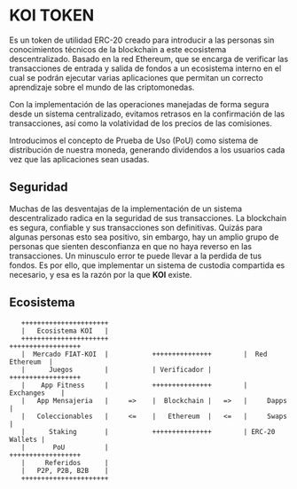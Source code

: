 # KOI TOKEN

Es un token de utilidad ERC-20 creado para introducir a las personas sin conocimientos técnicos de la blockchain a este ecosistema descentralizado. Basado en la red Ethereum, que se encarga de verificar las transacciones de entrada y salida de fondos a un ecosistema interno en el cual se podrán ejecutar varias aplicaciones que permitan un correcto aprendizaje sobre el mundo de las criptomonedas.

Con la implementación de las operaciones manejadas de forma segura desde un sistema centralizado, evitamos retrasos en la confirmación de las transacciones, así como la volatividad de los precios de las comisiones.

Introducimos el concepto de Prueba de Uso (PoU) como sistema de distribución de nuestra moneda, generando dividendos a los usuarios cada vez que las aplicaciones sean usadas.



## Seguridad
Muchas de las desventajas de la implementación de un sistema descentralizado radica en la seguridad de sus transacciones. La blockchain es segura, confiable y sus transacciones son definitivas. Quizás para algunas personas esto sea positivo, sin embargo, hay un amplio grupo de personas que sienten desconfianza en que no haya reverso en las transacciones. Un minusculo error te puede llevar a la perdida de tus fondos. Es por ello, que implementar un sistema de custodia compartida es necesario, y esa es la razón por la que **KOI** existe.  


## Ecosistema

	   ++++++++++++++++++++++
	   |   Ecosistema KOI   |
	   ++++++++++++++++++++++                                  ++++++++++++++++++ 
	   |  Mercado FIAT-KOI  |           +++++++++++++++        |  Red Ethereum  |
	   |      Juegos        |           | Verificador |        ++++++++++++++++++
	   |    App Fitness     |           +++++++++++++++        |   Exchanges    |
	   |   App Mensajeria   |     =>    |  Blockchain |   =>   |     Dapps      |
	   |   Coleccionables   |     <=    |   Ethereum  |   <=   |     Swaps      |
	   |      Staking       |           +++++++++++++++        | ERC-20 Wallets | 
	   |       PoU          |                                  ++++++++++++++++++
	   |     Referidos      |
	   |   P2P, P2B, B2B    |
	   ++++++++++++++++++++++

